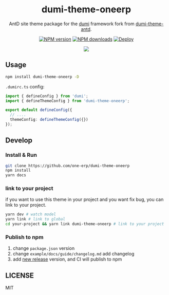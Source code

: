 <h1 align="center">dumi-theme-oneerp</h1>

<div align="center">

AntD site theme package for the [dumi](https://d.umijs.org) framework fork from [dumi-theme-antd](https://github.com/KuangPF/dumi-theme-antd).

[![NPM version](https://img.shields.io/npm/v/dumi-theme-oneerp.svg?style=flat)](https://npmjs.org/package/dumi-theme-oneerp) [![NPM downloads](http://img.shields.io/npm/dm/dumi-theme-oneerp.svg?style=flat)](https://npmjs.org/package/dumi-theme-oneerp) [![Deploy](https://github.com/one-erp/dumi-theme-oneerp/actions/workflows/gh-pages.yml/badge.svg)](https://github.com/one-erp/dumi-theme-oneerp/actions/workflows/gh-pages.yml)

</div>

<p align="center">
  <a href="https://kuangpf.com/dumi-theme-oneerp">
    <img  src="https://user-images.githubusercontent.com/20694238/221604020-d797a64e-30b5-4e4c-897d-112c8ee37512.png">
  </a>
</p>

## Usage

```bash
npm install dumi-theme-oneerp -D
```

`.dumirc.ts` config:

```ts
import { defineConfig } from 'dumi';
import { defineThemeConfig } from 'dumi-theme-oneerp';

export default defineConfig({
  // ....
  themeConfig: defineThemeConfig({})
});
```

## Develop

### Install & Run

```bash
git clone https://github.com/one-erp/dumi-theme-oneerp
npm install
yarn docs
```

### link to your project

if you want to use this theme in your project and you want fix bug, you can link to your project.

```bash
yarn dev # watch model
yarn link # link to global
cd your-project && yarn link dumi-theme-oneerp # link to your project
```

### Publish to npm

1. change `package.json` version
2. change `example/docs/guide/changelog.md` add changelog
3. add [new release](https://github.com/one-erp/dumi-theme-oneerp/releases/new) version, and CI will publish to npm

## LICENSE

MIT
